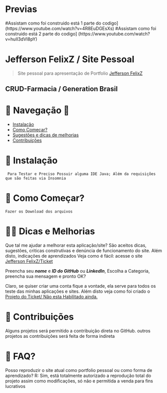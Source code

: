 # Previas

<p align="left">
  #Assistam como foi construido está 1 parte do codigo] (https://www.youtube.com/watch?v=4R8EuDGEsXs)
   #Assistam como foi construido está 2 parte do codigo] (https://www.youtube.com/watch?v=huII3dVI8pY)
</p>

# Jefferson FelixZ / Site Pessoal

> Site pessoal para apresentação de Portfolio
>[Jefferson FelixZ](http://jeffersonfelixz.co/)

CRUD-Farmacia / Generation Brasil
---

# :pushpin: Navegação :pushpin: 

* [Instalação](#construction_worker-installation)
* [Como Começar?](#runner-getting-started)
* [Sugestões e dicas de melhorias](#bug-issues)
* [Contribuições](#tada-contributing)
# :construction_worker: Instalação
``` Para Testar e Preciso Possuir alguma IDE Java; Além da requisições que são feitas via Insomnia```

# :runner: Como Começar?

```
Fazer os Download dos arquivos
```

# 🙇‍♂️ Dicas e Melhorias

Que tal me ajudar a melhorar esta aplicação/site? São aceitos dicas, sugestões, criticas construtivas e denúncia de funcionamento do site. Além disto, indicações de aprendizados
Veja como é fácil: acesse o site [Jefferson FelixZ/Ticket](http://jeffersonfelixz.co/)



Preencha seu ***nome*** e ***ID do GitHub*** ou ***LinkedIn***, Escolha a Categoria, preencha sua mensagem e pronto OK?

Claro, se quiser criar uma conta fique a vontade, ela serve para todos os teste das minhas aplicações e sites. Além disto veja como foi criado o 
[Projeto do Ticket/ Não esta Habilitado ainda.](http://jeffersonfelixz.co/)

# :tada: Contribuições

Alguns projetos será permitido a contribuição direta no GitHub. outros projetos as contribuições será feita de forma indireta 


# :closed_book: FAQ?

Posso reproduzir o site atual como portfolio pessoal ou como forma de aprendizado? 
R: Sim, está totalmente autorizado a reprodução total do projeto assim como modificações, só não e permitida a venda para fins lucrativos
